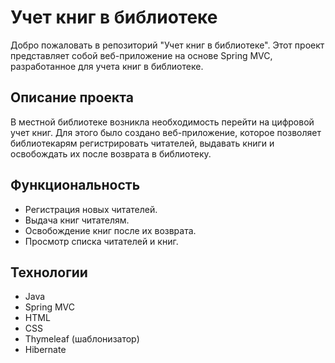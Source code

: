 # Учет книг в библиотеке

Добро пожаловать в репозиторий "Учет книг в библиотеке". Этот проект представляет собой веб-приложение на основе Spring MVC, разработанное для учета книг в библиотеке.

## Описание проекта

В местной библиотеке возникла необходимость перейти на цифровой учет книг. Для этого было создано веб-приложение, которое позволяет библиотекарям регистрировать читателей, выдавать книги и освобождать их после возврата в библиотеку.

## Функциональность

- Регистрация новых читателей.
- Выдача книг читателям.
- Освобождение книг после их возврата.
- Просмотр списка читателей и книг.

## Технологии

- Java
- Spring MVC
- HTML
- CSS
- Thymeleaf (шаблонизатор)
- Hibernate
